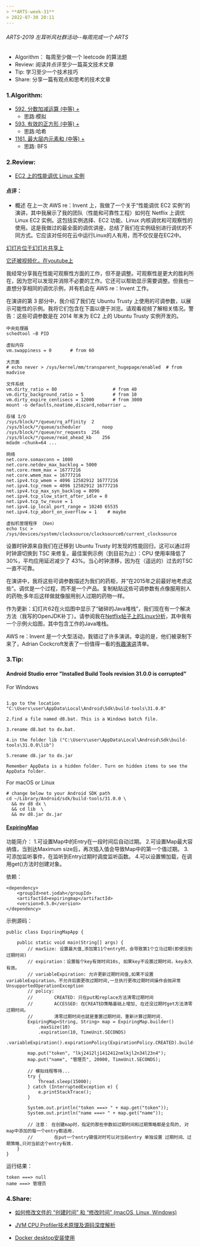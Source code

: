 ```yaml
---
> **ARTS-week-31**
> 2022-07-30 20:11
---
```



###### ARTS-2019 左耳听风社群活动--每周完成一个 ARTS
- Algorithm： 每周至少做一个 leetcode 的算法题
- Review: 阅读并点评至少一篇英文技术文章
- Tip: 学习至少一个技术技巧
- Share: 分享一篇有观点和思考的技术文章

### 1.Algorithm:

- [592. 分数加减运算 (中等) +](https://leetcode.cn/submissions/detail/342561658/)  
  + 思路:模拟
- [593. 有效的正方形 (中等) +](https://leetcode.cn/submissions/detail/343412755/)  
  + 思路:哈希
- [1161. 最大层内元素和 (中等) +](https://leetcode.cn/submissions/detail/343892873/)  
  + 思路: BFS


### 2.Review:

- [EC2 上的性能调优 Linux 实例](https://brendangregg.com/blog/2015-03-03/performance-tuning-linux-instances-on-ec2.html)  

#### 点评：

- 概述
在上一次 AWS re：Invent 上，我做了一个关于“性能调优 EC2 实例”的演讲，其中我展示了我的团队（性能和可靠性工程）如何在 Netflix 上调优 Linux EC2 实例。这包括实例选择、EC2 功能、Linux 内核调优和可观察性的使用。这是我做过的最全面的调优讲座，总结了我们在实例级别进行调优的不同方式。它应该对任何在云中运行Linux的人有用，而不仅仅是在EC2中。

[幻灯片位于幻灯片共享上](http://www.slideshare.net/brendangregg/performance-tuning-ec2-instances)

[它还被视频化，在youtube上](https://www.youtube.com/watch?v=7Cyd22kOqWc)


我经常分享我在性能可观察性方面的工作，但不是调整。可观察性是更大的胜利所在，因为您可以发现并消除不必要的工作。它还可以帮助显示需要调整。但我也一直想分享相同的调优示例，并有机会在 AWS re：Invent 工作。

在演讲的第 3 部分中，我介绍了我们在 Ubuntu Trusty 上使用的可调参数，以展示可能性的示例。我将它们包含在下面以便于浏览。请观看视频了解相关情况。警告：这些可调参数是在 2014 年末为 EC2 上的 Ubuntu Trusty 实例开发的。

```
中央处理器
schedtool –B PID

虚拟内存
vm.swappiness = 0       # from 60

大页面
# echo never > /sys/kernel/mm/transparent_hugepage/enabled  # from madvise

文件系统
vm.dirty_ratio = 80                     # from 40
vm.dirty_background_ratio = 5           # from 10
vm.dirty_expire_centisecs = 12000       # from 3000
mount -o defaults,noatime,discard,nobarrier …

存储 I/O
/sys/block/*/queue/rq_affinity  2
/sys/block/*/queue/scheduler        noop
/sys/block/*/queue/nr_requests  256
/sys/block/*/queue/read_ahead_kb    256
mdadm –chunk=64 ...

网络
net.core.somaxconn = 1000
net.core.netdev_max_backlog = 5000
net.core.rmem_max = 16777216
net.core.wmem_max = 16777216
net.ipv4.tcp_wmem = 4096 12582912 16777216
net.ipv4.tcp_rmem = 4096 12582912 16777216
net.ipv4.tcp_max_syn_backlog = 8096
net.ipv4.tcp_slow_start_after_idle = 0
net.ipv4.tcp_tw_reuse = 1
net.ipv4.ip_local_port_range = 10240 65535
net.ipv4.tcp_abort_on_overflow = 1    # maybe

虚拟机管理程序 （Xen）
echo tsc > /sys/devices/system/clocksource/clocksource0/current_clocksource
```

设置时钟源来自我们在迁移到 Ubuntu Trusty 时发现的性能回归，这可以通过将时钟源切换到 TSC 来修复。最佳案例示例（到目前为止）：CPU 使用率降低了 30%，平均应用延迟减少了 43%。当心时钟漂移，因为在（遥远的）过去的TSC一直不可靠。

在演讲中，我将这些可调参数描述为我们的药柜，并“在2015年之前最好地考虑这些”。调优是一个过程，而不是一个产品。复制粘贴这些可调参数有点像服用别人的药物;多年后这样做就像服用别人过期的药物一样。

作为更新：幻灯片62在火焰图中显示了“破碎的Java堆栈”，我们现在有一个解决方法（我写的OpenJDK补丁）。请参阅我在[Netflix帖子上的Linux分析](https://brendangregg.com/blog/2015-02-27/linux-profiling-at-netflix.html)，其中我有一个示例火焰图，其中包含工作的Java堆栈。

AWS re：Invent 是一个大型活动，我错过了许多演讲。幸运的是，他们被录制下来了，Adrian Cockcroft发表了一份值得一看的[有趣演讲](http://perfcap.blogspot.com/2014/12/interesting-videos-from-aws-reinvent.html)清单。


### 3.Tip:

#### Android Studio error "Installed Build Tools revision 31.0.0 is corrupted"

For Windows

```

1.go to the location
"C:\Users\user\AppData\Local\Android\Sdk\build-tools\31.0.0"

2.find a file named d8.bat. This is a Windows batch file.

3.rename d8.bat to dx.bat.

4.in the folder lib ("C:\Users\user\AppData\Local\Android\Sdk\build-tools\31.0.0\lib")

5.rename d8.jar to dx.jar

Remember AppData is a hidden folder. Turn on hidden items to see the AppData folder.
```

For macOS or Linux

```
# change below to your Android SDK path
cd ~/Library/Android/sdk/build-tools/31.0.0 \
  && mv d8 dx \
  && cd lib  \
  && mv d8.jar dx.jar
```

#### [ExpiringMap](https://github.com/jhalterman/expiringmap/)

功能简介：
1.可设置Map中的Entry在一段时间后自动过期。
2.可设置Map最大容纳值，当到达Maximum size后，再次插入值会导致Map中的第一个值过期。
3.可添加监听事件，在监听到Entry过期时调度监听函数。
4.可以设置懒加载，在调用get()方法时创建对象。

依赖：
```
<dependency> 
    <groupId>net.jodah</groupId> 
    <artifactId>expiringmap</artifactId> 
    <version>0.5.8</version> 
</dependency> 
```

示例源码：

```
public class ExpiringMapApp {

    public static void main(String[] args) {
        // maxSize: 设置最大值,添加第11个entry时，会导致第1个立马过期(即使没到过期时间)
        // expiration：设置每个key有效时间10s, 如果key不设置过期时间，key永久有效。
        // variableExpiration: 允许更新过期时间值,如果不设置variableExpiration，不允许后面更改过期时间,一旦执行更改过期时间操作会抛异常UnsupportedOperationException
        // policy:
        //        CREATED: 只在put和replace方法清零过期时间
        //        ACCESSED: 在CREATED策略基础上增加, 在还没过期时get方法清零过期时间。
        //        清零过期时间也就是重置过期时间，重新计算过期时间.
        ExpiringMap<String, String> map = ExpiringMap.builder()
            .maxSize(10)
            .expiration(10, TimeUnit.SECONDS)
            .variableExpiration().expirationPolicy(ExpirationPolicy.CREATED).build();

        map.put("token", "lkj2412lj1412412nmlkjl2n34l23n4");
        map.put("name", "管理员", 20000, TimeUnit.SECONDS);

        // 模拟线程等待...
        try {
            Thread.sleep(15000);
        } catch (InterruptedException e) {
            e.printStackTrace();
        }

        System.out.println("token ===> " + map.get("token"));
        System.out.println("name ===> " + map.get("name"));

        // 注意： 在创建map时，指定的那些参数如过期时间和过期策略都是全局的, 对map中添加的每一个entry都适用.
        //        在put一个entry键值对时可以对当前entry 单独设置 过期时间、过期策略,只对当前这个entry有效.
    }
}
```

运行结果：
```
token ===> null
name ===> 管理员
```

### 4.Share:

- [如何修改文件的 “创建时间” 和 “修改时间” (macOS, Linux, Windows)](https://sysin.org/blog/how-to-change-file-date/)  

- [JVM CPU Profiler技术原理及源码深度解析](https://tech.meituan.com/2019/10/10/jvm-cpu-profiler.html)

- [Docker desktop安装使用](http://bigtspace.com/archives/8981.html)